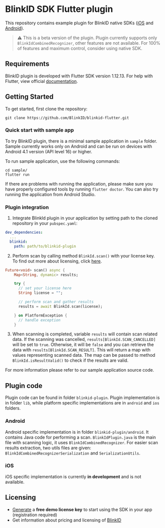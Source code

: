 # BlinkID SDK Flutter plugin

This repository contains example plugin for BlinkID native SDKs ([iOS](https://github.com/BlinkID/blinkid-ios)
and [Android](https://github.com/BlinkID/blinkid-android)). 

> :warning: This is a beta version of the plugin. Plugin currently supports only `BlinkIdCombinedRecognizer`, other features are not available. For 100% of features and maximum control, consider using native SDK.

## Requirements
BlinkID plugin is developed with Flutter SDK version 1.12.13.
For help with Flutter, view official [documentation](https://flutter.dev/docs).

## Getting Started
To get started, first clone the repository:
```shell
git clone https://github.com/BlinkID/blinkid-flutter.git
```

### Quick start with sample app
To try BlinkID plugin, there is a minimal sample application in `sample` folder.
Sample currently works only on Android and can be run on devices with
Android 4.1 version (API level 16) or higher.

To run sample application, use the following commands:
```shell
cd sample/
flutter run
```
If there are problems with running the application, please make sure you have
properly configured tools by running `flutter doctor`. You can also try running
the application from Android Studio.

### Plugin integration
1. Integrate BlinkId plugin in your application by setting path to the cloned repository
in your `pubspec.yaml`:
```yaml
dev_dependencies:
  ...
  blinkid:
    path: path/to/blinkid-plugin
```

2. Perform scan by calling method `BlinkId.scan()` with your license key. To find out more about licensing, click
 [here](#licensing).
```dart
Future<void> scan() async {
    Map<String, dynamic> results;

    try {
      // set your license here
      String license = "";

      // perform scan and gather results
      results = await BlinkId.scan(license);

    } on PlatformException {
      // handle exception
    }
```

3. When scanning is completed, variable `results` will contain scan related data. If the scanning was
cancelled, `results[BlinkId.SCAN_CANCELLED]` will be set to `true`. Otherwise, it will be `false` and you
can retrieve the data with `results[BlinkId.SCAN_RESULT]`. This will return a map with values
representing scanned data. The map can be passed to method `BlinkId.isResultValid()` to check if the
results are valid.

For more information please refer to our sample application source code.

## Plugin code
Plugin code can be found in folder `blinkid-plugin`. Plugin implementation is in folder `lib`,
while platform specific implementations are in `android` and `ios` folders.

### Android
Android specific implementation is in folder `blinkid-plugin/android`. It contains Java code for
performing a scan. `BlinkIdPlugin.java` is the main file with scanning logic, it uses
`BlinkIdCombinedRecognizer`. For easier scan results extraction, two utils files are given:
`BlinkIdCombinedRecognizerSerialization` and `SerializationUtils`.

### iOS
iOS specific implementation is currently **in development** and is not available.

## Licensing
- [Generate](https://microblink.com/login?url=/customer/generatedemolicence) a **free demo license key** to start using the SDK in your app (registration required)
- Get information about pricing and licensing of [BlinkID](https://microblink.com/blinkid)
